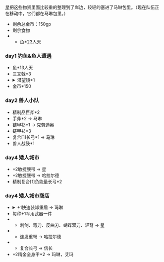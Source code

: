 [星](Xing&Die.md)把这些物资里面比较重的整理到了岸边，较轻的塞进了马琳包里。（现在队伍正在移动中，它们都在马琳包里。）

- 剩余总金币：150gp
- 剩余食物
- - 鱼*23人天

### day1 钓鱼&鱼人遭遇

- 鱼*13人天
- 三叉戟*3
- <details><summary>潜望镜*1</summary>价格 20金币，重量 4磅。这根2英尺长的金属管在每个直角末端上都有一面镜子，如果你从一端看进去，就可以看到另一端的景象，这让你能够安全的越过障碍，绕过拐角，或进入不适合头部进入的狭小空间。使用潜望镜时，其金属管的末端视为一个微型的物体，这使得被观察的生物发现你的可能性极小。如果对被观察的生物而言，你除了潜望镜的末端之外都已完全隐藏起来，那么你的潜行检定使用潜望镜的微型体型调整值，而不是你自己的体型调整值。因为镜子的失真，通过潜望镜观察的时候你的察觉检定有-4惩罚。虽然潜望镜相当坚固（硬度 5，2点生命值），但里面的反射镜是脆弱的（硬度1，1点生命值），任何超过了潜望镜硬度的伤害也同样适用于金属管和里面的反射镜。</details>
- 金币*150

### day2 兽人小队

- 精制品巨斧*2
- 手斧*2 -> 马琳
- 链甲衫*1 -> 克劳迪奥
- 链甲衫*3
- 复合[1]长弓*1 -> 马琳
- 兽人战鼓*1

### day4 矮人城市

- +2敏捷腰带 -> 星
- +2敏捷腰带 -> 哈拉尔德
- 精制复合[1]负能量长弓*2

### day4 矮人城市商店

- <details><summary>+1快速装卸重盾 -> 玛琳</summary>这面特殊改造过的轻钢盾加装了一些额外的皮带，可以让擅长使用它的人以更快的速度将它举起或放回背上。如果你拥有+1或更高的基本攻击加值，你能以一个组合到正常移动中的迅捷动作将盾牌举起或卸下。如果你拥有“双武器格斗”专长，那么你也能以和拔出一把单手武器同样的时间，同时拔出一把单手或轻型武器、以及一面快速装卸轻钢盾。如果你拥有“即时备战”专长，那么你能以一个自由动作将盾牌举起或卸下。</details>
- 每种+1军用武器一件
- - 刺剑、弯刀、反曲刃、蝴蝶双刀、轻弩 -> 星
- - 连发重弩 -> 哈拉尔德
- - 复合长弓 -> 信长
- +2精金全身甲*2 -> 玛琳，艾玛